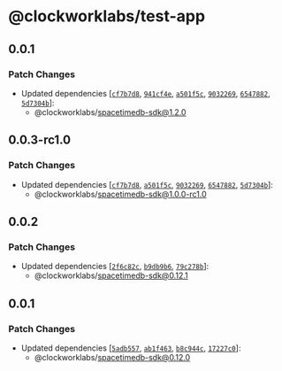 # @clockworklabs/test-app

## 0.0.1

### Patch Changes

- Updated dependencies [[`cf7b7d8`](https://github.com/clockworklabs/spacetimedb-typescript-sdk/commit/cf7b7d89a1547fb3863f6641f5b2eb40a27c05d8), [`941cf4e`](https://github.com/clockworklabs/spacetimedb-typescript-sdk/commit/941cf4eba6b7df934d74696b373b89cc62764673), [`a501f5c`](https://github.com/clockworklabs/spacetimedb-typescript-sdk/commit/a501f5ccf9a0a926eb4f345ddeb01ffcb872d67e), [`9032269`](https://github.com/clockworklabs/spacetimedb-typescript-sdk/commit/9032269004d4dae587c39ccd85da0a32fb9a0114), [`6547882`](https://github.com/clockworklabs/spacetimedb-typescript-sdk/commit/6547882bb28ed9a1ca436335745e9997328026ff), [`5d7304b`](https://github.com/clockworklabs/spacetimedb-typescript-sdk/commit/5d7304bd3e05dd7a032cfb7069aab97b881f0179)]:
  - @clockworklabs/spacetimedb-sdk@1.2.0

## 0.0.3-rc1.0

### Patch Changes

- Updated dependencies [[`cf7b7d8`](https://github.com/clockworklabs/spacetimedb-typescript-sdk/commit/cf7b7d89a1547fb3863f6641f5b2eb40a27c05d8), [`a501f5c`](https://github.com/clockworklabs/spacetimedb-typescript-sdk/commit/a501f5ccf9a0a926eb4f345ddeb01ffcb872d67e), [`9032269`](https://github.com/clockworklabs/spacetimedb-typescript-sdk/commit/9032269004d4dae587c39ccd85da0a32fb9a0114), [`6547882`](https://github.com/clockworklabs/spacetimedb-typescript-sdk/commit/6547882bb28ed9a1ca436335745e9997328026ff), [`5d7304b`](https://github.com/clockworklabs/spacetimedb-typescript-sdk/commit/5d7304bd3e05dd7a032cfb7069aab97b881f0179)]:
  - @clockworklabs/spacetimedb-sdk@1.0.0-rc1.0

## 0.0.2

### Patch Changes

- Updated dependencies [[`2f6c82c`](https://github.com/clockworklabs/spacetimedb-typescript-sdk/commit/2f6c82c724b9f9407c7bedee13252ca8ffab8f7d), [`b9db9b6`](https://github.com/clockworklabs/spacetimedb-typescript-sdk/commit/b9db9b6e46d8c98b29327d97c12c07b7a2fc96bf), [`79c278b`](https://github.com/clockworklabs/spacetimedb-typescript-sdk/commit/79c278be71b2dfd82106ada983fd81d395b1d912)]:
  - @clockworklabs/spacetimedb-sdk@0.12.1

## 0.0.1

### Patch Changes

- Updated dependencies [[`5adb557`](https://github.com/clockworklabs/spacetimedb-typescript-sdk/commit/5adb55776c81d0760cf0268df0fa5dee600f0ef8), [`ab1f463`](https://github.com/clockworklabs/spacetimedb-typescript-sdk/commit/ab1f463d7da6e530a6cd47e2433141bfd16addd1), [`b8c944c`](https://github.com/clockworklabs/spacetimedb-typescript-sdk/commit/b8c944cd23d3b53c72131803a775127bf0a95213), [`17227c0`](https://github.com/clockworklabs/spacetimedb-typescript-sdk/commit/17227c0f65def3a9d5e767756ccf46777210041a)]:
  - @clockworklabs/spacetimedb-sdk@0.12.0
